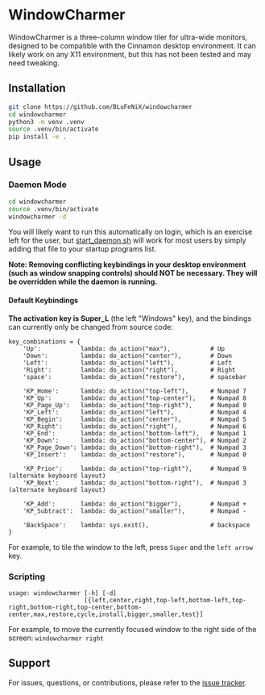 # WindowCharmer

WindowCharmer is a three-column window tiler for ultra-wide monitors, designed to be compatible with the Cinnamon desktop environment. It can likely work on any X11 environment, but this has not been tested and may need tweaking.

## Installation

```sh
git clone https://github.com/BLuFeNiX/windowcharmer
cd windowcharmer
python3 -m venv .venv
source .venv/bin/activate
pip install -e .
```

## Usage

### Daemon Mode

```sh
cd windowcharmer
source .venv/bin/activate
windowcharmer -d
```

You will likely want to run this automatically on login, which is an exercise left for the user, but [start_daemon.sh](start_daemon.sh) will work for most users by simply adding that file to your startup programs list.

**Note: Removing conflicting keybindings in your desktop environment (such as window snapping controls) should NOT be necessary. They will be overridden while the daemon is running.**

#### Default Keybindings

**The activation key is Super_L** (the left "Windows" key), and the bindings can currently only be changed from source code:
```
key_combinations = {
    'Up':           lambda: do_action("max"),           # Up
    'Down':         lambda: do_action("center"),        # Down
    'Left':         lambda: do_action("left"),          # Left
    'Right':        lambda: do_action("right"),         # Right
    'space':        lambda: do_action("restore"),       # spacebar

    'KP_Home':      lambda: do_action("top-left"),      # Numpad 7
    'KP_Up':        lambda: do_action("top-center"),    # Numpad 8
    'KP_Page_Up':   lambda: do_action("top-right"),     # Numpad 9
    'KP_Left':      lambda: do_action("left"),          # Numpad 4
    'KP_Begin':     lambda: do_action("center"),        # Numpad 5
    'KP_Right':     lambda: do_action("right"),         # Numpad 6
    'KP_End':       lambda: do_action("bottom-left"),   # Numpad 1
    'KP_Down':      lambda: do_action("bottom-center"), # Numpad 2
    'KP_Page_Down': lambda: do_action("bottom-right"),  # Numpad 3
    'KP_Insert':    lambda: do_action("restore"),       # Numpad 0

    'KP_Prior':     lambda: do_action("top-right"),     # Numpad 9 (alternate keyboard layout)
    'KP_Next':      lambda: do_action("bottom-right"),  # Numpad 3 (alternate keyboard layout)

    'KP_Add':       lambda: do_action("bigger"),        # Numpad +
    'KP_Subtract':  lambda: do_action("smaller"),       # Numpad -

    'BackSpace':    lambda: sys.exit(),                 # backspace
}
```

For example, to tile the window to the left, press `Super` and the `left arrow` key.

### Scripting

```
usage: windowcharmer [-h] [-d]
                     [{left,center,right,top-left,bottom-left,top-right,bottom-right,top-center,bottom-center,max,restore,cycle,install,bigger,smaller,test}]
```

For example, to move the currently focused window to the right side of the screen: `windowcharmer right`

## Support

For issues, questions, or contributions, please refer to the [issue tracker](https://github.com/BLuFeNiX/windowcharmer/issues).
